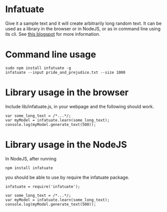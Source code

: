 # Infatuate

Give it a sample text and it will create arbitrarily long random text.
It can be used as a library in the browser or in NodeJS, or as in command line using its cli.
See [this blogspot](http://fulmicoton.com/posts/shannon-markov/) for more information.


# Command line usage

    sudo npm install infatuate -g
    infatuate --input pride_and_prejudice.txt --size 1000


# Library usage in the browser
    

Include lib/infatuate.js, in your webpage and the following should work.
    
    var some_long_text = /*...*/;
    var myModel = infatuate.learn(some_long_text);
    console.log(myModel.generate_text(500));


# Library usage in the NodeJS

In NodeJS, after running
    
    npm install infatuate

you should be able to use by require the infatuate package.

    infatuate = require('infatuate');

    var some_long_text = /*...*/;
    var myModel = infatuate.learn(some_long_text);
    console.log(myModel.generate_text(500));